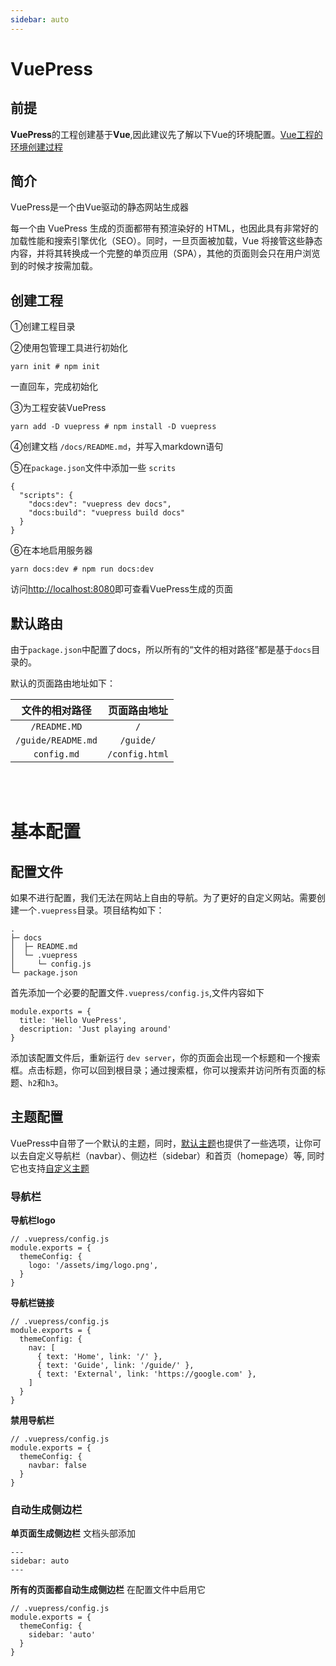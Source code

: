 ```yaml
---
sidebar: auto
---
```

# VuePress
## 前提
**VuePress**的工程创建基于**Vue**,因此建议先了解以下Vue的环境配置。[Vue工程的环境创建过程](https://cn.vuejs.org/v2/guide/)

## 简介
VuePress是一个由Vue驱动的静态网站生成器

每一个由 VuePress 生成的页面都带有预渲染好的 HTML，也因此具有非常好的加载性能和搜索引擎优化（SEO）。同时，一旦页面被加载，Vue 将接管这些静态内容，并将其转换成一个完整的单页应用（SPA），其他的页面则会只在用户浏览到的时候才按需加载。

## 创建工程

①创建工程目录

②使用包管理工具进行初始化
```
yarn init # npm init
```
一直回车，完成初始化

③为工程安装VuePress
```
yarn add -D vuepress # npm install -D vuepress
```

④创建文档 `/docs/README.md`，并写入markdown语句

⑤在`package.json`文件中添加一些 `scrits`
```
{
  "scripts": {
    "docs:dev": "vuepress dev docs",
    "docs:build": "vuepress build docs"
  }
}
```
⑥在本地启用服务器
```
yarn docs:dev # npm run docs:dev
```
访问[http://localhost:8080](http://localhost:8080)即可查看VuePress生成的页面

## 默认路由
由于`package.json`中配置了docs，所以所有的“文件的相对路径”都是基于`docs`目录的。

默认的页面路由地址如下：

|文件的相对路径|页面路由地址|
|:----:|:----:|
|`/README.MD`|`/`|
|`/guide/README.md`|`/guide/`|
|`config.md`|`/config.html`|

<br/>
<br/>

# 基本配置
## 配置文件
如果不进行配置，我们无法在网站上自由的导航。为了更好的自定义网站。需要创建一个`.vuepress`目录。项目结构如下：
```
.
├─ docs
│  ├─ README.md
│  └─ .vuepress
│     └─ config.js
└─ package.json
```

首先添加一个必要的配置文件`.vuepress/config.js`,文件内容如下
```
module.exports = {
  title: 'Hello VuePress',
  description: 'Just playing around'
}
```
添加该配置文件后，重新运行 `dev server`，你的页面会出现一个标题和一个搜索框。点击标题，你可以回到根目录；通过搜索框，你可以搜索并访问所有页面的标题、`h2`和`h3`。


## 主题配置
VuePress中自带了一个默认的主题，同时，[默认主题](https://www.vuepress.cn/theme/default-theme-config.html)也提供了一些选项，让你可以去自定义导航栏（navbar）、侧边栏（sidebar）和首页（homepage）等,
同时它也支持[自定义主题](https://www.vuepress.cn/theme/)

### 导航栏
**导航栏logo**
```
// .vuepress/config.js
module.exports = {
  themeConfig: {
    logo: '/assets/img/logo.png',
  }
}
```
**导航栏链接**
```
// .vuepress/config.js
module.exports = {
  themeConfig: {
    nav: [
      { text: 'Home', link: '/' },
      { text: 'Guide', link: '/guide/' },
      { text: 'External', link: 'https://google.com' },
    ]
  }
}
```
**禁用导航栏**
```
// .vuepress/config.js
module.exports = {
  themeConfig: {
    navbar: false
  }
}
```



### 自动生成侧边栏
**单页面生成侧边栏**
文档头部添加
```
---
sidebar: auto
---
```

**所有的页面都自动生成侧边栏**
在配置文件中启用它
```
// .vuepress/config.js
module.exports = {
  themeConfig: {
    sidebar: 'auto'
  }
}
```








